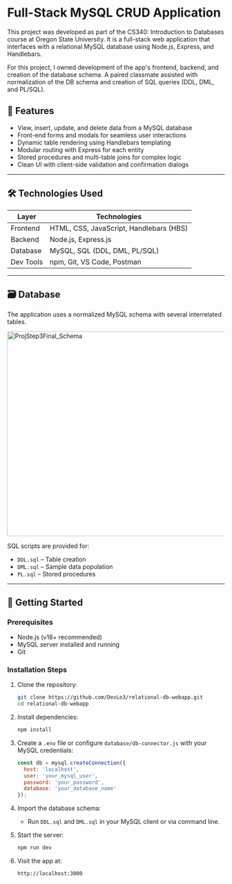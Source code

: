 
# Full-Stack MySQL CRUD Application

This project was developed as part of the CS340: Introduction to Databases course at Oregon State University. It is a full-stack web application that interfaces with a relational MySQL database using Node.js, Express, and Handlebars. 

For this project, I owned development of the app's frontend, backend, and creation of the database schema. A paired classmate assisted with normalization of the DB schema and creation of SQL queries (DDL, DML, and PL/SQL).

## 🧩 Features

- View, insert, update, and delete data from a MySQL database
- Front-end forms and modals for seamless user interactions
- Dynamic table rendering using Handlebars templating
- Modular routing with Express for each entity
- Stored procedures and multi-table joins for complex logic
- Clean UI with client-side validation and confirmation dialogs

---

## 🛠️ Technologies Used

| Layer         | Technologies                                 |
|--------------|----------------------------------------------|
| Frontend     | HTML, CSS, JavaScript, Handlebars (HBS)      |
| Backend      | Node.js, Express.js                          |
| Database     | MySQL, SQL (DDL, DML, PL/SQL)                |
| Dev Tools    | npm, Git, VS Code, Postman                   |

---

## 🗃️ Database

The application uses a normalized MySQL schema with several interrelated tables. 

<img width="930" height="474" alt="ProjStep3Final_Schema" src="https://github.com/user-attachments/assets/57367483-c078-4aee-a62b-85fd5308c8c2" />


SQL scripts are provided for:

- `DDL.sql` – Table creation
- `DML.sql` – Sample data population
- `PL.sql` – Stored procedures

---

## 🚀 Getting Started

### Prerequisites

- Node.js (v18+ recommended)
- MySQL server installed and running
- Git

### Installation Steps

1. Clone the repository:
    ```bash
    git clone https://github.com/DevLo3/relational-db-webapp.git
    cd relational-db-webapp
    ```

2. Install dependencies:
    ```bash
    npm install
    ```

3. Create a `.env` file or configure `database/db-connector.js` with your MySQL credentials:
    ```js
    const db = mysql.createConnection({
      host: 'localhost',
      user: 'your_mysql_user',
      password: 'your_password',
      database: 'your_database_name'
    });
    ```

4. Import the database schema:
    - Run `DDL.sql` and `DML.sql` in your MySQL client or via command line.

5. Start the server:
    ```bash
    npm run dev
    ```

6. Visit the app at:
    ```
    http://localhost:3000
    ```
